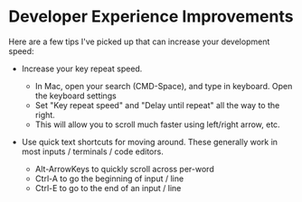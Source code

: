 # Developer Experience Improvements

Here are a few tips I've picked up that can increase your development speed:

- Increase your key repeat speed.
  - In Mac, open your search (CMD-Space), and type in keyboard. Open the
    keyboard settings
  - Set "Key repeat speed" and "Delay until repeat" all the way to the right.
  - This will allow you to scroll much faster using left/right arrow, etc.

- Use quick text shortcuts for moving around. These generally work in most
  inputs / terminals / code editors.
  - Alt-ArrowKeys to quickly scroll across per-word
  - Ctrl-A to go the beginning of input / line
  - Ctrl-E to go to the end of an input / line
